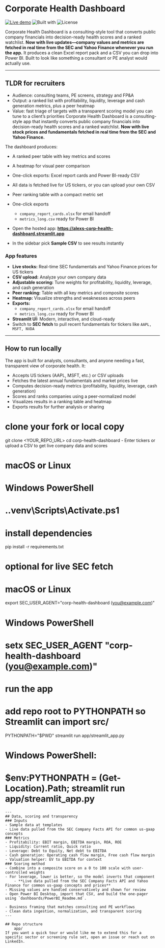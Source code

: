 # Corporate Health Dashboard

[![Live demo](https://img.shields.io/badge/Live%20demo-Open%20app-green)](https://alexs-corp-health-dashboard.streamlit.app)
![Built with](https://img.shields.io/badge/Stack-Python%20%7C%20Streamlit%20%7C%20Pandas-blue)
![License](https://img.shields.io/badge/License-MIT-lightgrey)

 Corporate Health Dashboard is a consulting-style tool that converts public company financials into decision-ready health scores and a ranked watchlist. **Now with live updates—company values and metrics are fetched in real time from the SEC and Yahoo Finance whenever you run the app.** It produces a clean Excel report pack and a CSV you can drop into Power BI. Built to look like something a consultant or PE analyst would actually use.

---

## TLDR for recruiters

- Audience: consulting teams, PE screens, strategy and FP&A
- Output: a ranked list with profitability, liquidity, leverage and cash generation metrics, plus a peer heatmap
- Value: fast triage of targets with a transparent scoring model you can tune to a client’s priorities
Corporate Health Dashboard is a consulting-style app that instantly converts public company financials into decision-ready health scores and a ranked watchlist. **Now with live stock prices and fundamentals fetched in real time from the SEC and Yahoo Finance.**

The dashboard produces:
- A ranked peer table with key metrics and scores
- A heatmap for visual peer comparison
- One-click exports: Excel report cards and Power BI-ready CSV
- All data is fetched live for US tickers, or you can upload your own CSV




- Peer ranking table with a compact metric set
- One-click exports
  - `company_report_cards.xlsx` for email handoff
  - `metrics_long.csv` ready for Power BI
- Open the hosted app: **https://alexs-corp-health-dashboard.streamlit.app**
- In the sidebar pick **Sample CSV** to see results instantly
### App features
- **Live stocks:** Real-time SEC fundamentals and Yahoo Finance prices for US tickers
- **CSV upload:** Analyze your own company data
- **Adjustable scoring:** Tune weights for profitability, liquidity, leverage, and cash generation
- **Peer ranking:** Table with all key metrics and composite scores
- **Heatmap:** Visualize strengths and weaknesses across peers
- **Exports:**
    - `company_report_cards.xlsx` for email handoff
    - `metrics_long.csv` ready for Power BI
- **Streamlit UI:** Modern, interactive, and cloud-ready
- Switch to **SEC fetch** to pull recent fundamentals for tickers like `AAPL, MSFT, NVDA`
---

## How to run locally
The app is built for analysts, consultants, and anyone needing a fast, transparent view of corporate health. It:
- Accepts US tickers (AAPL, MSFT, etc.) or CSV uploads
- Fetches the latest annual fundamentals and market prices live
- Computes decision-ready metrics (profitability, liquidity, leverage, cash generation)
- Scores and ranks companies using a peer-normalized model
- Visualizes results in a ranking table and heatmap
- Exports results for further analysis or sharing

# clone your fork or local copy
git clone <YOUR_REPO_URL>
cd corp-health-dashboard
    - Enter tickers or upload a CSV to get live company data and scores
# macOS or Linux
# Windows PowerShell
# .\.venv\Scripts\Activate.ps1

# install dependencies
pip install -r requirements.txt

# optional for live SEC fetch
# macOS or Linux
export SEC_USER_AGENT="corp-health-dashboard (you@example.com)"
# Windows PowerShell
# setx SEC_USER_AGENT "corp-health-dashboard (you@example.com)"

# run the app
# add repo root to PYTHONPATH so Streamlit can import src/
PYTHONPATH="$PWD" streamlit run app/streamlit_app.py
# Windows PowerShell:
# $env:PYTHONPATH = (Get-Location).Path; streamlit run app/streamlit_app.py

```
---
## Data, scoring and transparency
### Inputs
- Sample data at templates
- Live data pulled from the SEC Company Facts API for common us-gaap concepts
### Metrics
- Profitability: EBIT margin, EBITDA margin, ROA, ROE
- Liquidity: Current ratio, Quick ratio
- Leverage: Debt to Equity, Net debt to EBITDA
- Cash generation: Operating cash flow margin, Free cash flow margin
- Valuation helper: EV to EBITDA for context
### Scoring method
- Combine into a composite score on a 0 to 100 scale with user-controlled weights
- For leverage, lower is better, so the model inverts that component
    - **Live data pulled from the SEC Company Facts API and Yahoo Finance for common us-gaap concepts and prices**
- Missing values are handled conservatively and shown for review
- Open Power BI Desktop, import that CSV, and build the one-pager using `dashboards/PowerBI_Readme.md`.

- Business framing that matches consulting and PE workflows
- Clean data ingestion, normalization, and transparent scoring
---

## Repo structure
    app/
If you want a quick tour or would like me to extend this for a specific sector or screening rule set, open an issue or reach out on LinkedIn.